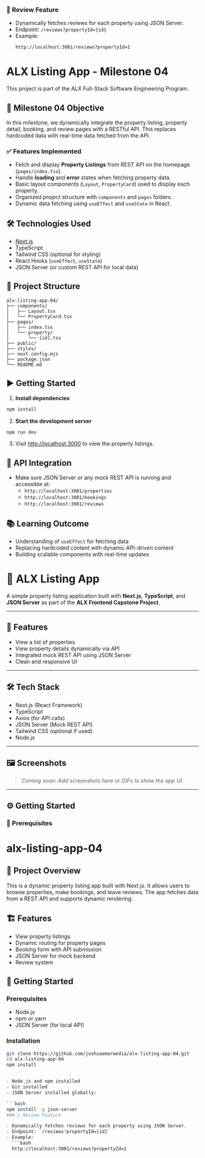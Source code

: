 ### 🧾 Review Feature

- Dynamically fetches reviews for each property using JSON Server.
- Endpoint: `/reviews?propertyId={id}`
- Example:
  ```bash
  http://localhost:3001/reviews?propertyId=1

# ALX Listing App - Milestone 04

This project is part of the ALX Full-Stack Software Engineering Program.

## 📌 Milestone 04 Objective

In this milestone, we dynamically integrate the property listing, property detail, booking, and review pages with a RESTful API. This replaces hardcoded data with real-time data fetched from the API.

### ✅ Features Implemented

- Fetch and display **Property Listings** from REST API on the homepage (`pages/index.tsx`).
- Handle **loading** and **error** states when fetching property data.
- Basic layout components (`Layout`, `PropertyCard`) used to display each property.
- Organized project structure with `components` and `pages` folders.
- Dynamic data fetching using `useEffect` and `useState` in React.

## 🛠️ Technologies Used

- [Next.js](https://nextjs.org/)
- TypeScript
- Tailwind CSS (optional for styling)
- React Hooks (`useEffect`, `useState`)
- JSON Server (or custom REST API for local data)

## 📁 Project Structure

```
alx-listing-app-04/
├── components/
│   ├── Layout.tsx
│   └── PropertyCard.tsx
├── pages/
│   ├── index.tsx
│   └── property/
│       └── [id].tsx
├── public/
├── styles/
├── next.config.mjs
├── package.json
└── README.md
```

## ▶️ Getting Started

1. **Install dependencies**

```bash
npm install
```

2. **Start the development server**

```bash
npm run dev
```

3. Visit [http://localhost:3000](http://localhost:3000) to view the property listings.

## 🚀 API Integration

- Make sure JSON Server or any mock REST API is running and accessible at:
  - `http://localhost:3001/properties`
  - `http://localhost:3001/bookings`
  - `http://localhost:3001/reviews`

## 📚 Learning Outcome

- Understanding of `useEffect` for fetching data
- Replacing hardcoded content with dynamic API-driven content
- Building scalable components with real-time updates

# 🏡 ALX Listing App

A simple property listing application built with **Next.js**, **TypeScript**, and **JSON Server** as part of the **ALX Frontend Capstone Project**.

---

## 🚀 Features

- View a list of properties
- View property details dynamically via API
- Integrated mock REST API using JSON Server
- Clean and responsive UI

---

## 🛠️ Tech Stack

- Next.js (React Framework)
- TypeScript
- Axios (for API calls)
- JSON Server (Mock REST API)
- Tailwind CSS (optional if used)
- Node.js

---

## 🖼️ Screenshots

> _Coming soon: Add screenshots here or GIFs to show the app UI._

---

## ⚙️ Getting Started

### 🔧 Prerequisites

# alx-listing-app-04

## 📌 Project Overview
This is a dynamic property listing app built with Next.js. It allows users to browse properties, make bookings, and leave reviews. The app fetches data from a REST API and supports dynamic rendering.

## 🏗 Features
- View property listings
- Dynamic routing for property pages
- Booking form with API submission
- JSON Server for mock backend
- Review system

## 🚀 Getting Started

### Prerequisites
- Node.js
- npm or yarn
- JSON Server (for local API)

### Installation
```bash
git clone https://github.com/joshuaemorwodia/alx-listing-app-04.git
cd alx-listing-app-04
npm install


- Node.js and npm installed
- Git installed
- JSON Server installed globally:

```bash
npm install -g json-server
### 🧾 Review Feature

- Dynamically fetches reviews for each property using JSON Server.
- Endpoint: `/reviews?propertyId={id}`
- Example:
  ```bash
  http://localhost:3001/reviews?propertyId=1

